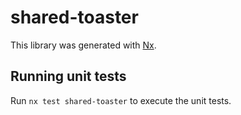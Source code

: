 # shared-toaster

This library was generated with [Nx](https://nx.dev).

## Running unit tests

Run `nx test shared-toaster` to execute the unit tests.

